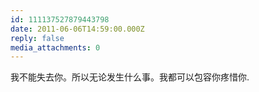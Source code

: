 ```yaml
---
id: 111137527879443798
date: 2011-06-06T14:59:00.000Z
reply: false
media_attachments: 0
---
```


我不能失去你。所以无论发生什么事。我都可以包容你疼惜你. ​​​​

